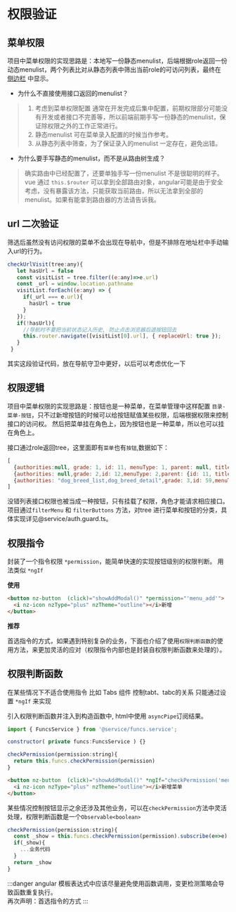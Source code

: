 # 权限验证

## 菜单权限
 
项目中菜单权限的实现思路是：本地写一份静态menulist，后端根据role返回一份动态menulist，两个列表比对从静态列表中筛出当前role的可访问列表，最终在 [侧边栏](/blog/guide/layout.html#侧边栏) 中显示。


* 为什么不直接使用接口返回的menulist？
> 1. 考虑到菜单权限配置 通常在开发完成后集中配置，前期权限部分可能没有开发或者接口不完善等，所以前端前期手写一份静态的menulist，保证除权限之外的工作正常进行。
> 2. 静态menulist 可在菜单录入配置的时候当作参考。
> 3. 从静态列表中筛查，为了保证录入的menulist 一定存在，避免出错。

 * 为什么要手写静态的menulist，而不是从路由树生成？
 > 确实路由中已经配置了，还要单独手写一份menulist 不是很聪明的样子。
 > vue 通过 `this.$router` 可以拿到全部路由对象，angular可能是由于安全考虑，没有暴露该方法，只能获取当前路由，所以无法拿到全部的menulist。如果有能拿到路由器的方法请告诉我。

 ## url 二次验证
 筛选后虽然没有访问权限的菜单不会出现在导航中，但是不排除在地址栏中手动输入url的行为。
 ```js
 checkUrlVisit(tree:any){
    let hasUrl = false
    const visitList = tree.filter((e:any)=>e.url)
    const _url = window.location.pathname
    visitList.forEach((e:any) => {
      if(_url === e.url){
        hasUrl = true
      }
    });
    if(!hasUrl){
      //导航时不要把当前状态记入历史, 防止点击浏览器后退按钮回去
      this.router.navigate([visitList[0].url], { replaceUrl: true });
    }
  }

 ```

 其实这段验证代码，放在导航守卫中更好，以后可以考虑优化一下

 ## 权限逻辑
项目中菜单权限的实现思路是：按钮也是一种菜单，在菜单管理中这样配置 `目录-菜单-按钮`，只不过新增按钮的时候可以给按钮赋值某些权限，后端根据权限来控制接口的访问权。
然后把菜单挂在角色上，因为按钮也是一种菜单，所以也可以挂在角色上。

接口通过role返回tree，这里面即有`菜单`也有`按钮`,数据如下：

```js
[
  {authorities:null, grade: 1, id: 11, menuType: 1, parent: null, title: "新生犬管理", url: null},
  {authorities: null,grade: 2,id: 12,menuType: 2,parent: {id: 11, title: '新生犬管理', …},title: "新生犬列表",url: "/app/newborn-manage/newborn-list"}
  {authorities: "dog_breed_list,dog_breed_detail",grade: 3,id: 59,menuType: 3,parent: {id: 12, title: '新生犬列表', …},title: "新生犬列表",url: null}
]
```
没错列表接口权限也被当成一种按钮，只有挂载了权限，角色才能请求相应接口。
项目通过`filterMenu` 和 `filterButtons` 方法，对tree 进行菜单和按钮的分类，具体实现详见@service/auth.guard.ts。

## 权限指令
封装了一个指令权限 `*permission`，能简单快速的实现按钮级别的权限判断。 用法类似 `*ngIf`

<b>使用</b>
```html
<button nz-button  (click)="showAddModal()" *permission="'menu_add'">
  <i nz-icon nzType="plus" nzTheme="outline"></i>新增
</button>
```
<b>推荐</b>

首选指令的方式，如果遇到特别复杂的业务，下面也介绍了使用`权限判断函数`的使用方法，来更加灵活的应对（权限指令内部也是封装自权限判断函数来处理的）。

## 权限判断函数
在某些情况下不适合使用指令 比如 Tabs 组件 控制tabt、tabc的关系 只能通过设置 `*ngIf` 来实现

引入权限判断函数并注入到构造函数中, html中使用 `asyncPipe`订阅结果。
```js
import { FuncsService } from '@service/funcs.service';

constructor( private funcs:FuncsService ) {}

checkPermission(permission:string){
  return this.funcs.checkPermission(permission)
}
```
```html
<button nz-button  (click)="showAddModal()" *ngIf="checkPermission('menu_add')|async">
  <i nz-icon nzType="plus" nzTheme="outline"></i>新增菜单
</button>
```
某些情况控制按钮显示之余还涉及其他业务，可以在`checkPermission`方法中灵活处理，权限判断函数是一个`Observable<boolean>`
```js
checkPermission(permission:string){
  const _show = this.funcs.checkPermission(permission).subscribe(e=>e)
  if(_show){
    ...业务代码
  }
  return _show
}
```
:::danger
 angular 模板表达式中应该尽量避免使用函数调用，变更检测策略会导致函数重复执行。<br>
 再次声明：首选指令的方式
:::
